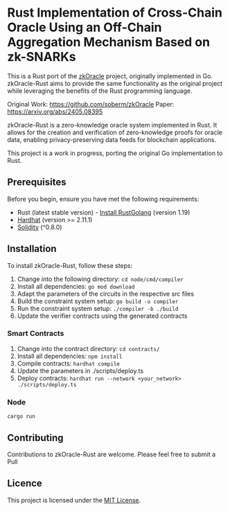 # Rust Implementation of Cross-Chain Oracle Using an Off-Chain Aggregation Mechanism Based on zk-SNARKs

This is a Rust port of the [zkOracle](https://github.com/0xEigenLabs/zkOracle) project, originally implemented in Go. zkOracle-Rust aims to provide the same functionality as the original project while leveraging the benefits of the Rust programming language.

Original Work: https://github.com/soberm/zkOracle
Paper: https://arxiv.org/abs/2405.08395

zkOracle-Rust is a zero-knowledge oracle system implemented in Rust. It allows for the creation and verification of zero-knowledge proofs for oracle data, enabling privacy-preserving data feeds for blockchain applications.

This project is a work in progress, porting the original Go implementation to Rust.

## Prerequisites

Before you begin, ensure you have met the following requirements:

* Rust (latest stable version) - [Install Rust](https://www.rust-lang.org/tools/install)[Golang](https://golang.org/doc/install) (version 1.19)
* [Hardhat](https://hardhat.org/) (version >= 2.11.1)
* [Solidity](https://docs.soliditylang.org/en/latest/installing-solidity.html) (^0.8.0)

## Installation

To install zkOracle-Rust, follow these steps:

1. Change into the following directory: `cd node/cmd/compiler`
2. Install all dependencies: `go mod download`
3. Adapt the parameters of the circuits in the respective src files
4. Build the constraint system setup: `go build -o compiler`
5. Run the constraint system setup: `./compiler -b ./build`
6. Update the verifier contracts using the generated contracts

### Smart Contracts

1. Change into the contract directory: `cd contracts/`
2. Install all dependencies: `npm install`
3. Compile contracts: `hardhat compile`
4. Update the parameters in ./scripts/deploy.ts
5. Deploy contracts: `hardhat run --network <your_network> ./scripts/deploy.ts`

### Node

```
cargo run
```

## Contributing

Contributions to zkOracle-Rust are welcome. Please feel free to submit a Pull

## Licence

This project is licensed under the [MIT License](LICENSE).
